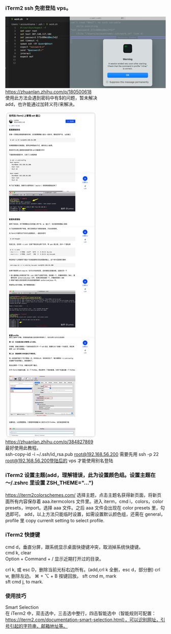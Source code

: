 ### iTerm2 ssh 免密登陆 vps。

![](./img/2022-06-15-15-24-30.png)  
https://zhuanlan.zhihu.com/p/180500618  
使用此方法会遇到密码中有$的问题，暂未解决  
add，也许能通过加转义符/来解决。

![](./img/2022-06-15-15-51-01.png)  
https://zhuanlan.zhihu.com/p/384827869  
最好使用此教程。  
ssh-copy-id -i ~/.ssh/id_rsa.pub root@192.168.56.200
需要先用 ssh -p 22 root@192.168.56.200登陆后的 vps 才能使用别名登陆

### iTerm2 设置主题(add，理解错误，此为设置颜色组。设置主题在～/.zshrc 里设置 ZSH_THEME="...")

https://iterm2colorschemes.com/ 选择主题，点击主题名获得新页面，将新页面所有内容保存着 aaa.itermcolors 文件里。进入 iterm，cmd i，colors，color presets，import。选择 aaa 文件。之后 aaa 文件会出现在 color presets 里，勾选即可。
add，以上方法只能临时设置，如需设置默认颜色组，还需在 general，profile 里 copy currenlt setting to select profile.

### iTerm2 快捷键

cmd d，垂直分屏，跟系统显示桌面快捷键冲突，取消掉系统快捷键。  
cmd k, clear  
Option + Command + / 显示近期打开过的目录。

crl k, 或 esc D，删除当前光标右边所有。(add,crl k 全删，esc d，部分删)
crl w, 删除左边。
⌘ + ⌥ + B 按键回放。
sft cmd m, mark  
sft cmd j, to mark.

### 使用技巧

Smart Selection  
在 iTerm2 中，双击选中，三击选中整行，四击智能选中（智能规则可配置：https://iterm2.com/documentation-smart-selection.html），可以识别网址，引号引起的字符串，邮箱地址等。
